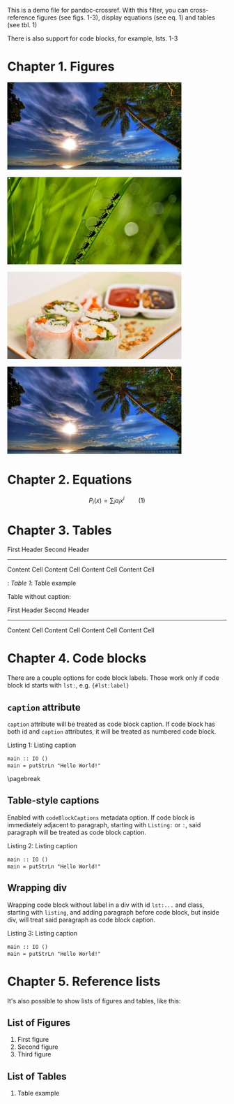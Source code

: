 This is a demo file for pandoc-crossref. With this filter, you can
cross-reference figures (see figs. 1-3), display equations (see eq. 1)
and tables (see tbl. 1)

There is also support for code blocks, for example, lsts. 1-3

Chapter 1. Figures
==================

![Figure \# 1: First figure](img1.jpg)

![Figure \# 2: Second figure](img2.jpg)

![Figure \# 3: Third figure](img3.jpg)

![Unlabelled image](img1.jpg)

Chapter 2. Equations
====================

$$ P_i(x) = \sum_i a_i x^i \qquad(1)$$

Chapter 3. Tables
=================

  First Header   Second Header
  -------------- ---------------
  Content Cell   Content Cell
  Content Cell   Content Cell

  : *Table 1*: Table example

Table without caption:

  First Header   Second Header
  -------------- ---------------
  Content Cell   Content Cell
  Content Cell   Content Cell

Chapter 4. Code blocks
======================

There are a couple options for code block labels. Those work only if
code block id starts with `lst:`, e.g. `{#lst:label}`

`caption` attribute
-------------------

`caption` attribute will be treated as code block caption. If code block
has both id and `caption` attributes, it will be treated as numbered
code block.

<div id="lst:captionAttr" class="listing haskell">

Listing 1: Listing caption

``` {.haskell}
main :: IO ()
main = putStrLn "Hello World!"
```

</div>

\pagebreak

Table-style captions
--------------------

Enabled with `codeBlockCaptions` metadata option. If code block is
immediately adjacent to paragraph, starting with `Listing:` or `:`, said
paragraph will be treated as code block caption.

<div id="lst:tableCaption" class="listing haskell">

Listing 2: Listing caption

``` {.haskell}
main :: IO ()
main = putStrLn "Hello World!"
```

</div>

Wrapping div
------------

Wrapping code block without label in a div with id `lst:...` and class,
starting with `listing`, and adding paragraph before code block, but
inside div, will treat said paragraph as code block caption.

<div id="lst:wrappingDiv" class="listing haskell">

Listing 3: Listing caption

``` {.haskell}
main :: IO ()
main = putStrLn "Hello World!"
```

</div>

Chapter 5. Reference lists
==========================

It's also possible to show lists of figures and tables, like this:

List of Figures
---------------

1.  First figure
2.  Second figure
3.  Third figure

List of Tables
--------------

1.  Table example

